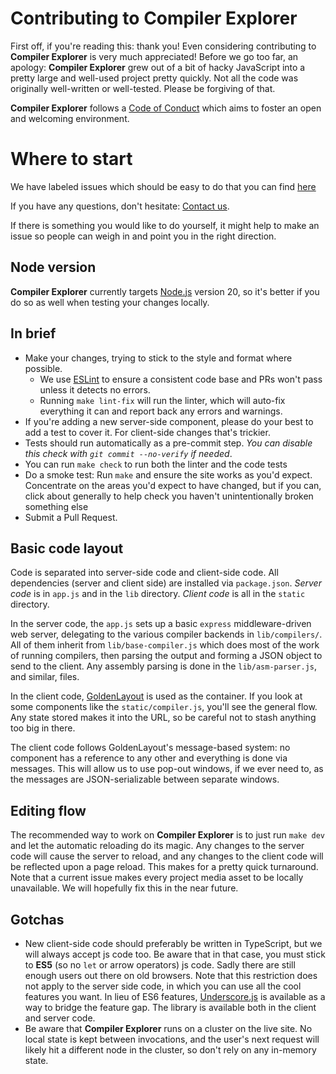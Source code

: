 # Contributing to Compiler Explorer

First off, if you're reading this: thank you! Even considering contributing to **Compiler Explorer** is very much
appreciated! Before we go too far, an apology: **Compiler Explorer** grew out of a bit of hacky JavaScript into a pretty
large and well-used project pretty quickly. Not all the code was originally well-written or well-tested. Please be
forgiving of that.

**Compiler Explorer** follows a [Code of Conduct](CODE_OF_CONDUCT.md) which aims to foster an open and welcoming
environment.

# Where to start

We have labeled issues which should be easy to do that you can find
[here](https://github.com/compiler-explorer/compiler-explorer/issues?q=is%3Aopen+is%3Aissue+label%3A%22good+first+issue%22)

If you have any questions, don't hesitate: [Contact us].

If there is something you would like to do yourself, it might help to make an issue so people can weigh in and point you
in the right direction.

## Node version

**Compiler Explorer** currently targets [Node.js](https://nodejs.org/) version 20, so it's better if you do so as well
when testing your changes locally.

## In brief

- Make your changes, trying to stick to the style and format where possible.
  - We use [ESLint](https://eslint.org/) to ensure a consistent code base and PRs won't pass unless it detects no
    errors.
  - Running `make lint-fix` will run the linter, which will auto-fix everything it can and report back any errors and
    warnings.
- If you're adding a new server-side component, please do your best to add a test to cover it. For client-side changes
  that's trickier.
- Tests should run automatically as a pre-commit step. _You can disable this check with `git commit --no-verify` if
  needed_.
- You can run `make check` to run both the linter and the code tests
- Do a smoke test: Run `make` and ensure the site works as you'd expect. Concentrate on the areas you'd expect to have
  changed, but if you can, click about generally to help check you haven't unintentionally broken something else
- Submit a Pull Request.

## Basic code layout

Code is separated into server-side code and client-side code. All dependencies (server and client side) are installed
via `package.json`. _Server code_ is in `app.js` and in the `lib` directory. _Client code_ is all in the `static`
directory.

In the server code, the `app.js` sets up a basic `express` middleware-driven web server, delegating to the various
compiler backends in `lib/compilers/`. All of them inherit from `lib/base-compiler.js` which does most of the work of
running compilers, then parsing the output and forming a JSON object to send to the client. Any assembly parsing is done
in the `lib/asm-parser.js`, and similar, files.

In the client code, [GoldenLayout](https://www.golden-layout.com/) is used as the container. If you look at some
components like the `static/compiler.js`, you'll see the general flow. Any state stored makes it into the URL, so be
careful not to stash anything too big in there.

The client code follows GoldenLayout's message-based system: no component has a reference to any other and everything is
done via messages. This will allow us to use pop-out windows, if we ever need to, as the messages are JSON-serializable
between separate windows.

## Editing flow

The recommended way to work on **Compiler Explorer** is to just run `make dev` and let the automatic reloading do its
magic. Any changes to the server code will cause the server to reload, and any changes to the client code will be
reflected upon a page reload. This makes for a pretty quick turnaround. Note that a current issue makes every project
media asset to be locally unavailable. We will hopefully fix this in the near future.

## Gotchas

- New client-side code should preferably be written in TypeScript, but we will always accept js code too. Be aware that
  in that case, you must stick to **ES5** (so no `let` or arrow operators) js code. Sadly there are still enough users
  out there on old browsers. Note that this restriction does not apply to the server side code, in which you can use all
  the cool features you want. In lieu of ES6 features, [Underscore.js](https://underscorejs.org/) is available as a way
  to bridge the feature gap. The library is available both in the client and server code.
- Be aware that **Compiler Explorer** runs on a cluster on the live site. No local state is kept between invocations,
  and the user's next request will likely hit a different node in the cluster, so don't rely on any in-memory state.

[contact us]: README.md#contact-us
